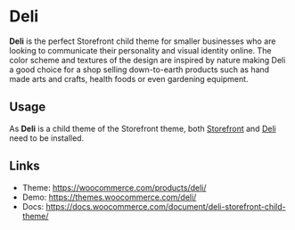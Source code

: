 # Deli

**Deli** is the perfect Storefront child theme for smaller businesses who are looking to communicate their personality and visual identity online. The color scheme and textures of the design are inspired by nature making Deli a good choice for a shop selling down-to-earth products such as hand made arts and crafts, health foods or even gardening equipment.

## Usage

As **Deli** is a child theme of the Storefront theme, both [Storefront](https://woocommerce.com/storefront/) and [Deli](https://woocommerce.com/products/deli/) need to be installed.

## Links

- Theme: https://woocommerce.com/products/deli/
- Demo: https://themes.woocommerce.com/deli/
- Docs: https://docs.woocommerce.com/document/deli-storefront-child-theme/